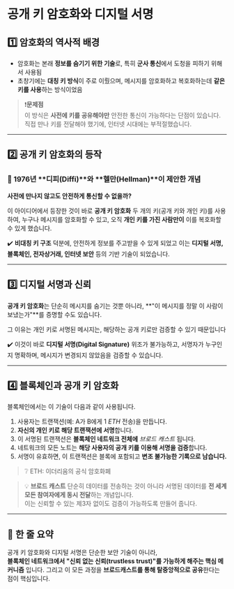 # 공개 키 암호화와 디지털 서명
## 1️⃣ 암호화의 역사적 배경
- 암호화는 본래 **정보를 숨기기 위한 기술**로, 특히 **군사 통신**에서 도청을 피하기 위해서 사용됨
- 초창기에는 **대칭 키 방식**이 주로 이뤘으며, 메시지를 암호화하고 복호화하는데 **같은 키를 사용**하는 방식이었음

> ❗**문제점**  
이 방식은 **사전에 키를 공유해야만** 안전한 통신이 가능하다는 단점이 있습니다.  
직접 만나 키를 전달해야 했기에, 인터넷 시대에는 부적절했습니다.

---

## 2️⃣ 공개 키 암호화의 등작
### 🔹 1976년 **디피(Diffi)**와 **헬만(Hellman)**이 제안한 개념
**사전에 만나지 않고도 안전하게 통신할 수 없을까?**

이 아이디어에서 등장한 것이 바로 **공개 키 암호화**
두 개의 키(공개 키와 개인 키)를 사용하여, 누구나 메시지를 암호화할 수 있고, 오직 **개인 키를 가진 사람만이** 이를 복호화할 수 있게 했습니다.

✔️ **비대칭 키 구조** 덕분에, 안전하게 정보를 주고받을 수 있게 되었고 이는 **디지털 서명, 블록체인, 전자상거래, 인터넷 보안** 등의 기반 기술이 되었습니다.

---

## 3️⃣ 디지털 서명과 신뢰
**공개 키 암호화**는 단순히 메시지를 숨기는 것뿐 아니라, **"이 메시지를 정말 이 사람이 보냈는가"**를 증명할 수도 있습니다.

그 이유는 개인 키로 서명된 메시지는, 해당하는 공개 키로만 검증할 수 있기 때문입니다

✔️ 이것이 바로 **디지털 서명(Digital Signature)** 위조가 불가능하고, 서명자가 누구인지 명확하며, 메시지가 변경되지 않았음을 검증할 수 있습니다.

---

## 4️⃣ 블록체인과 공개 키 암호화
블록체인에서는 이 기술이 다음과 같이 사용됩니다.
1. 사용자는 트랜잭션(예: A가 B에게 1 *ETH* 전송)을 만듭니다.
2. **자신의 개인 키로 해당 트랜잭션에 서명**합니다.
3. 이 서명된 트랜잭션은 **블록체인 네트워크 전체에** *브로드 캐스트* 됩니다.
4. 네트워크의 모든 노트는 **해당 사용자의 공개 키를 이용해 서명을 검증**합니다.
5. 서명이 유효하면, 이 트랜잭션은 블록에 포함되고 **변조 불가능한 기록으로 남습니다.**


> ❔ ETH: 이더리움의 공식 암호화폐

> 💡 **브로드 캐스트**
단순히 데이터를 전송하는 것이 아니라 서명된 데이터를 **전 세계 모든 참여자에게 동시 전달**하는 개념입니다.  
이는 신뢰할 수 있는 제3자 없이도 검증이 가능하도록 만들어 줍니다.

---

## 🧠 한 줄 요약
공개 키 암호화와 디지털 서명은 단순한 보안 기술이 아니라,  
**블록체인 네트워크에서 "신뢰 없는 신뢰(trustless trust)"를 가능하게 해주는 핵심 메커니즘** 입니다.
그리고 이 모든 과정을 **브로드캐스트를 통해 탈중앙적으로 공유**한다는 점이 핵심입니다.